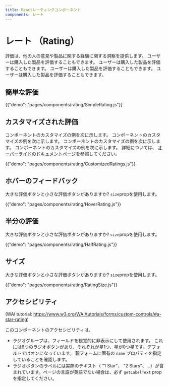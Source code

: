 ```yaml
---
title: Reactレーティングコンポーネント
components: レート
---
```


# レート （Rating）

<p class="description">評価は、他の人の意見や製品に関する経験に関する洞察を提供します。 ユーザーは購入した製品を評価することもできます。 ユーザーは購入した製品を評価することもできます。 ユーザーは購入した製品を評価することもできます。 ユーザーは購入した製品を評価することもできます。</p>

## 簡単な評価

{{"demo": "pages/components/rating/SimpleRating.js"}}

## カスタマイズされた評価

コンポーネントのカスタマイズの例を次に示します。 コンポーネントのカスタマイズの例を次に示します。 コンポーネントのカスタマイズの例を次に示します。 コンポーネントのカスタマイズの例を次に示します。 詳細については、 [オーバーライドのドキュメントページ](/customization/components/)を参照してください。

{{"demo": "pages/components/rating/CustomizedRatings.js"}}

## ホバーのフィードバック

大きな評価ボタンと小さな評価ボタンがありますか? `size`propを使用します。

{{"demo": "pages/components/rating/HoverRating.js"}}

## 半分の評価

大きな評価ボタンと小さな評価ボタンがありますか? `size`propを使用します。

{{"demo": "pages/components/rating/HalfRating.js"}}

## サイズ

大きな評価ボタンと小さな評価ボタンがありますか? `size`propを使用します。

{{"demo": "pages/components/rating/RatingSize.js"}}

## アクセシビリティ

(WAI tutorial: https://www.w3.org/WAI/tutorials/forms/custom-controls/#a-star-rating)

このコンポーネントのアクセシビリティは、

- ラジオグループは、フィールドを視覚的に非表示にして使用されます。 これには6つのラジオボタンがあり、それぞれが星1つ、星が0つ星です。デフォルトではオンになっています。 親フォームに固有の `name` プロパティを指定していることを確認します。
- ラジオボタンのラベルには実際のテキスト（ "1 Star"、 "2 Stars"、…）が含まれています。ページの言語が英語でない場合は、必ず `getLabelText` propを指定してください。